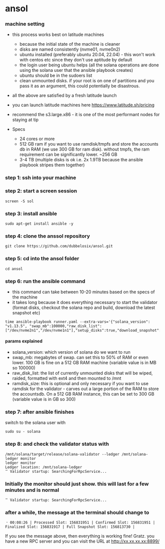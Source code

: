 # ansol

### machine setting
* this process works best on latitude machines 
  * because the initial state of the machine is cleaner
  * disks are named consistently (nvme01, nvme0n2)
  * ubuntu installed (preferably ubuntu 20.04, 22.04) - this won't work with centos etc since they don't use aptitude by default
  * the login user being ubuntu helps (all the solana operations are done using the solana user that the ansible playbook creates)
  * ubuntu should be in the sudoers list
  * clean unmounted disks. if your root is on one of partitions and you pass it as an argument, this could potentially be disastrous.

* all the above are satisfied by a fresh latitude launch

* you can launch latitude machines here https://www.latitude.sh/pricing
* recommend the s3.large.x86 - it is one of the most performant nodes for staying at tip

* Specs
  * 24 cores or more
  * 512 GB ram if you want to use ramdisk/tmpfs and store the accounts db in RAM (we use 300 GB for ram disk). without tmpfs, the ram requirement can be significantly lower. ~256 GB
  * 3-4 TB (multiple disks is ok i.e. 2x 1.9TB because the ansible playbook stripes them together)

### step 1: ssh into your machine


### step 2: start a screen session
```
screen -S sol
```

### step 3:  install ansible
```
sudo apt-get install ansible -y
```

### step 4: clone the anssol repository
```
git clone https://github.com/dubbelosix/ansol.git
```

### step 5: cd into the ansol folder
```
cd ansol
```

### step 6: run the ansible command
* this command can take between 10-20 minutes based on the specs of the machine
* it takes long because it does everything necessary to start the validator (format disks, checkout the solana repo and build, download the latest snapshot etc)
```
time ansible-playbook runner.yaml --extra-vars='{"solana_version": "v1.13.5", "swap_mb":100000,"raw_disk_list":["/dev/nvme2n1","/dev/nvme1n1"],"setup_disks":true,"download_snapshot":true,"ramdisk_size":300}'
```

#### params explained
* solana_version: which version of solana do we want to run
* swap_mb: megabytes of swap. can set this to 50% of RAM or even lower. 100 GB is fine on a 512 GB RAM machine (variable value is in MB so 100000)
* raw_disk_list: the list of currently unmounted disks that will be wiped, raided, formatted with ext4 and then mounted to /mnt
* ramdisk_size: this is optional and only necessary if you want to use ramdisk for the validator - carves out a large portion of the RAM to store the accountsdb. On a 512 GB RAM instance, this can be set to 300 GB (variable value is in GB so 300)

### step 7: after ansible finishes
switch to the solana user with
```
sudo su - solana
```
### step 8: and check the validator status with
```
/mnt/solana/target/release/solana-validator --ledger /mnt/solana-ledger monitor
ledger monitor
Ledger location: /mnt/solana-ledger
⠉ Validator startup: SearchingForRpcService...
```

### Initially the monitor should just show. this will last for a few minutes and is normal 
```
⠉ Validator startup: SearchingForRpcService...
```
### after a while, the message at the terminal should change to
```
⠐ 00:08:26 | Processed Slot: 156831951 | Confirmed Slot: 156831951 | Finalized Slot: 156831917 | Full Snapshot Slot: 156813730 |
```

If you see the message above, then everything is working fine! Gratz. you have a new RPC server and you can visit the URL at http://xx.xx.xx.xx:8899/

